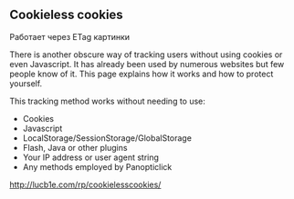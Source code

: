 ﻿## Cookieless cookies

Работает через ETag картинки

There is another obscure way of tracking users without using cookies or 
even Javascript. It has already been used by numerous websites but few 
people know of it. This page explains how it works and how to protect 
yourself. 

This tracking method works without needing to use:

* Cookies
* Javascript
* LocalStorage/SessionStorage/GlobalStorage
* Flash, Java or other plugins
* Your IP address or user agent string
* Any methods employed by Panopticlick

http://lucb1e.com/rp/cookielesscookies/